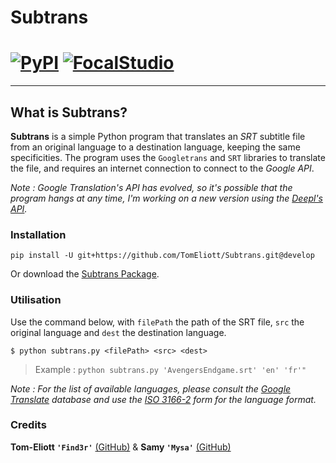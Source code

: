 
# Subtrans
[![PyPI](https://img.shields.io/pypi/pyversions/Django.svg)](https://www.python.org) [![FocalStudio](https://img.shields.io/badge/Powered%20by-Focal%20Studio-lightgrey.svg)](https://www.focalstudio.me)
=======
----------

## What is Subtrans?

**Subtrans** is a simple Python program that translates an *SRT* subtitle file from an original language to a destination language, keeping the same specificities. The program uses the `Googletrans` and `SRT` libraries to translate the file, and requires an internet connection to connect to the *Google API*.

*Note : Google Translation's API has evolved, so it's possible that the program hangs at any time, I'm working on a new version using the [*Deepl's API*](https://www.deepl.com/fr/docs-api.html).* 

### Installation
```shell
pip install -U git+https://github.com/TomEliott/Subtrans.git@develop
```

Or download the [Subtrans Package](https://github.com/TomEliott/Subtrans/archive/master.zip).

### Utilisation
Use the command below, with `filePath` the path of the SRT file, `src` the original language and `dest` the destination language.

```shell
$ python subtrans.py <filePath> <src> <dest>
```

> Example : `python subtrans.py 'AvengersEndgame.srt' 'en' 'fr'"`

*Note : For the list of available languages, please consult the [*Google Translate*](https://translate.google.com/intl/en/about/languages) database and use the [*ISO 3166-2*](https://en.wikipedia.org/wiki/ISO_3166-2) form for the language format.*

### Credits

**Tom-Eliott `'Find3r'`** [(GitHub)](https://github.com/TomEliott) & **Samy `'Mysa'`** [(GitHub)](https://github.com/SamyHussaein)
